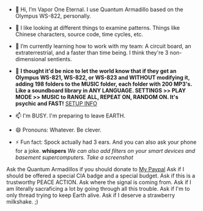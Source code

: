 - 👋 Hi, I’m Vapor One Eternal. I use Quantum Armadillo based on the Olympus WS-822, personally.
  
- 👀 I like looking at different things to examine patterns. Things like Chinese characters, source code, time cycles, etc.

- 🌱 I’m currently learning how to work with my team: A circuit board, an extraterrestrial, and a faster than time being. I think they're 3 non-dimensional sentients.

- 💞️ **I thought it'd be nice to let the world know that if they get an Olympus WS-821, WS-822, or WS-823 and WITHOUT modifying it, adding 198 folders to the MUSIC folder, each folder with 200 MP3's. Like a soundboard library in ANY LANGUAGE. SETTINGS >> PLAY MODE >> MUSIC to RANGE ALL, REPEAT ON, RANDOM ON. It's psychic and FAST!** [SETUP INFO](/SETUP)

- 📫 I'm BUSY. I'm preparing to leave EARTH.

- 😄 Pronouns: Whatever. Be clever.

- ⚡ Fun fact: Spock actually had 3 ears. And you can also ask your phone for a joke. **whispers** *We can also add filters on your smart devices and basement supercomputers. Take a screenshot*

<!---
quantumarmadillo/quantumarmadillo is a ✨ special ✨ repository because its `README.md` 
(this file) appears on your GitHub profile.
You can click the Preview link to take a look at your changes.
--->

Ask the Quantum Armadillos if you should donate to [My Paypal](https://www.paypal.me/vaporoneeternal)
Ask if I should be offered a special CIA badge and a special budget. Ask if this is a trustworthy PEACE ACTION.
Ask where the signal is coming from. Ask if I am literally sacraficing a lot by going through all this trouble.
Ask if I'm to only thread trying to keep Earth alive.
Ask if I deserve a strawberry milkshake. ;)